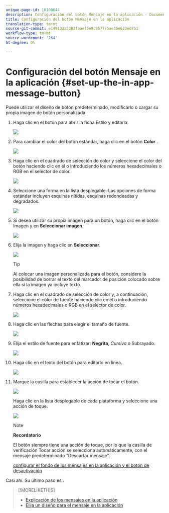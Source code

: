 ```yaml
---
unique-page-id: 10100644
description: Configuración del botón Mensaje en la aplicación - Documentos de marketing - Documentación del producto
title: Configuración del botón Mensaje en la aplicación
translation-type: tm+mt
source-git-commit: e149133a5383faaef5e9c9b7775ae36e633ed7b1
workflow-type: tm+mt
source-wordcount: '264'
ht-degree: 0%

---
```



# Configuración del botón Mensaje en la aplicación {#set-up-the-in-app-message-button}

Puede utilizar el diseño de botón predeterminado, modificarlo o cargar su propia imagen de botón personalizada.

1. Haga clic en el botón para abrir la ficha Estilo y editarla.

   ![](assets/image2016-5-6-15-3a6-3a55.png)

1. Para cambiar el color del botón estándar, haga clic en el botón **Color** .

   ![](assets/image2016-5-6-15-3a10-3a38.png)

1. Haga clic en el cuadrado de selección de color y seleccione el color del botón haciendo clic en él o introduciendo los números hexadecimales o RGB en el selector de color.

   ![](assets/image2016-5-6-15-3a14-3a8.png)

1. Seleccione una forma en la lista desplegable. Las opciones de forma estándar incluyen esquinas nítidas, esquinas redondeadas y degradados.

   ![](assets/image2016-5-6-15-3a16-3a26.png)

1. Si desea utilizar su propia imagen para un botón, haga clic en el botón Imagen y en **Seleccionar imagen**.

   ![](assets/image2016-5-6-15-3a18-3a18.png)

1. Elija la imagen y haga clic en **Seleccionar**.

   ![](assets/image2016-5-6-16-3a36-3a0.png)

   >[!TIP]
   >
   >Al colocar una imagen personalizada para el botón, considere la posibilidad de borrar el texto del marcador de posición colocado sobre ella si la imagen ya incluye texto.

1. Haga clic en el cuadrado de selección de color y, a continuación, seleccione el color de fuente haciendo clic en él o introduciendo números hexadecimales o RGB en el selector de color.

   ![](assets/image2016-5-6-16-3a39-3a4.png)

1. Haga clic en las flechas para elegir el tamaño de fuente.

   ![](assets/image2016-5-6-16-3a41-3a52.png)

1. Elija el estilo de fuente para enfatizar: **Negrita**, *Cursiva* o Subrayado.

   ![](assets/image2016-5-6-16-3a43-3a47.png)

1. Haga clic en el texto del botón para editarlo en línea.

   ![](assets/image2016-5-6-16-3a46-3a17.png)

1. Marque la casilla para establecer la acción de tocar el botón.

   ![](assets/image2016-5-6-16-3a47-3a54.png)

   Haga clic en la lista desplegable de cada plataforma y seleccione una acción de toque.

   ![](assets/image2016-5-6-16-3a49-3a40.png)

   >[!NOTE]
   >
   >**Recordatorio**
   >
   >
   >El botón siempre tiene una acción de toque, por lo que la casilla de verificación Tocar acción se selecciona automáticamente, con el mensaje predeterminado &quot;Descartar mensaje&quot;.

   [configurar el fondo de los mensajes en la aplicación y el botón de desactivación](set-up-the-in-app-message-background.md)

Casi ahí. Su último paso es .

>[!MORELIKETHIS]
>
>* [Explicación de los mensajes en la aplicación](../../../../product-docs/mobile-marketing/in-app-messages/understanding-in-app-messages.md)
>* [Elija un diseño para el mensaje en la aplicación](choose-a-layout-for-your-in-app-message.md)

>



